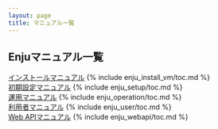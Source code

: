 ```yaml
---
layout: page
title: マニュアル一覧
---
```

## Enjuマニュアル一覧 <i class="icon-book"> </i>

<div class="row-fluid">
<div class="span4">
<a href="enju_install_vm.html" class="btn btn-inverse btn-large">インストールマニュアル</a>
{% include enju_install_vm/toc.md %}
</div>
<div class="span4">
<a href="enju_setup.html" class="btn btn-success btn-large">初期設定マニュアル</a>
{% include enju_setup/toc.md %}
</div>
<div class="span4">
<a href="enju_operation.html" class="btn btn-primary btn-large">運用マニュアル</a>
{% include enju_operation/toc.md %}
</div>
<div class="span4">
<a href="enju_user.html" class="btn btn-info btn-large">利用者マニュアル</a>
{% include enju_user/toc.md %}
</div>
<div class="span4">
<a href="enju_webapi.html" class="btn btn-info btn-large">Web APIマニュアル</a>
{% include enju_webapi/toc.md %}
</div>
</div>
